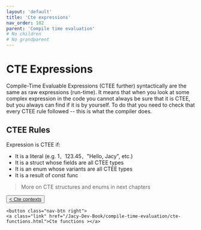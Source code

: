 ```yaml
---
layout: 'default'
title: 'Cte expressions'
nav_order: 102
parent: 'Compile time evaluation'
# No children
# No grandparent
---
```


# CTE Expressions

Compile-Time Evaluable Expressions (CTEE further) syntactically are the same as raw expressions (run-time). It means
that when you look at some complex expression in the code you cannot always be sure that it is CTEE, but you always can
find if it is by yourself. To do that you need to check that every CTEE rule followed -- this is what the compiler does.

## CTEE Rules

Expression is CTEE if:

* It is a literal (e.g. <span class="inline-code highlight-jc hljs"><span class="hljs-number">1</span>`, `<span class="hljs-number">123.45</span>`, `<span class="hljs-string">&quot;Hello, Jacy&quot;</span></span>, etc.)
* It is a struct whose fields are all CTEE types
* It is an enum whose variants are all CTEE types
* It is a result of <span class="inline-code highlight-jc hljs"><span class="hljs-keyword">const</span> <span class="hljs-keyword">func</span></span>

> More on CTE structures and enums in next chapters
<div class="nav-btn-block">
    <button class="nav-btn left">
    <a class="link" href="/Jacy-Dev-Book/compile-time-evaluation/cte-contexts.html">< Cte contexts</a>
</button>

    <button class="nav-btn right">
    <a class="link" href="/Jacy-Dev-Book/compile-time-evaluation/cte-functions.html">Cte functions ></a>
</button>

</div>
